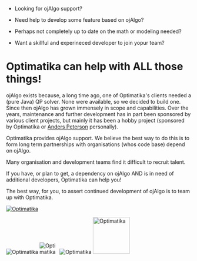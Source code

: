 - Looking for ojAlgo support?

- Need help to develop some feature based on ojAlgo?

- Perhaps not completely up to date on the math or modeling needed?

- Want a skillful and experineced developer to join yopur team?

# Optimatika can help with ALL those things!

ojAlgo exists because, a long time ago, one of Optimatika's clients needed a (pure Java) QP solver. None were available, so we decided to build one. Since then ojAlgo has grown immensely in scope and capabilities. Over the years, maintenance and further development has in part been sponsored by various client projects, but mainly it has been a hobby project (sponsored by Optimatika or [Anders Peterson](https://github.com/apete) personally).

Optimatika provides ojAlgo support. We believe the best way to do this is to form long term partnerships with organisations (whos code base) depend on ojAlgo.

Many organisation and development teams find it difficult to recruit talent.

If you have, or plan to get, a dependency on ojAlgo AND is in need of additional developers, Optimatika can help you!

The best way, for you, to assert continued development of ojAlgo is to team up with Optimatika.

[![Optimatika](https://www.optimatika.se/wp-content/uploads/2019/04/logo_liggande_99a690.png#33x230)](https://www.optimatika.se/)

<a href="https://www.optimatika.se/" rel="nofollow">


                                                    
</a>

<img src="https://www.optimatika.se/wp-content/uploads/2019/04/logo_liggande_99a690.png" alt="Optimatika" style="max-height: 10%;">



<img src="https://www.optimatika.se/wp-content/uploads/2019/04/logo_liggande_99a690.png" alt="Optimatika" style="max-width: 10%;">


<img src="https://www.optimatika.se/wp-content/uploads/2019/04/logo_liggande_99a690.png" alt="Optimatika" style="max-width: 100;">
<img src="https://www.optimatika.se/wp-content/uploads/2019/04/logo_liggande_99a690.png" alt="Optimatika" style="width: 100;">